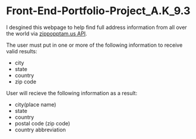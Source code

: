 # Front-End-Portfolio-Project_A.K_9.3

I desgined this webpage to help find full address information from all over the world via [zippopptam.us API](https://www.zippopotam.us/?format=j1).

The user must put in one or more of the following information to receive valid results:

- city
- state
- country
- zip code


User will recieve the following information as a result:

- city(place name)
- state
- country
- postal code (zip code)
- country abbreviation


